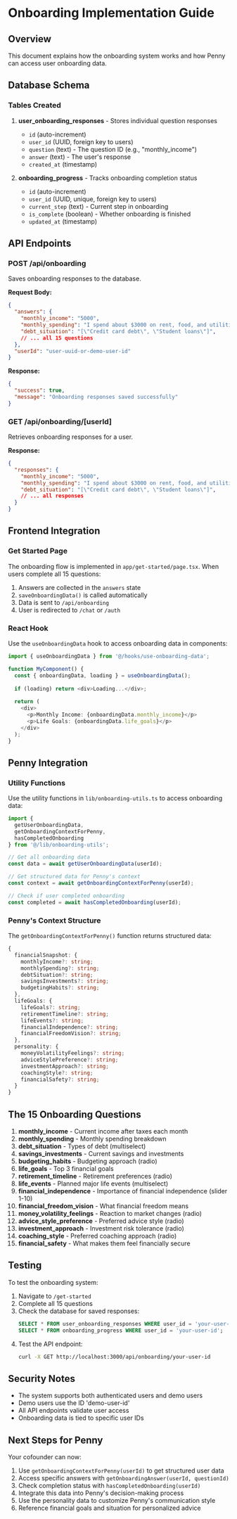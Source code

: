 # Onboarding Implementation Guide

## Overview
This document explains how the onboarding system works and how Penny can access user onboarding data.

## Database Schema

### Tables Created
1. **user_onboarding_responses** - Stores individual question responses
   - `id` (auto-increment)
   - `user_id` (UUID, foreign key to users)
   - `question` (text) - The question ID (e.g., "monthly_income")
   - `answer` (text) - The user's response
   - `created_at` (timestamp)

2. **onboarding_progress** - Tracks onboarding completion status
   - `id` (auto-increment)
   - `user_id` (UUID, unique, foreign key to users)
   - `current_step` (text) - Current step in onboarding
   - `is_complete` (boolean) - Whether onboarding is finished
   - `updated_at` (timestamp)

## API Endpoints

### POST /api/onboarding
Saves onboarding responses to the database.

**Request Body:**
```json
{
  "answers": {
    "monthly_income": "5000",
    "monthly_spending": "I spend about $3000 on rent, food, and utilities",
    "debt_situation": "[\"Credit card debt\", \"Student loans\"]",
    // ... all 15 questions
  },
  "userId": "user-uuid-or-demo-user-id"
}
```

**Response:**
```json
{
  "success": true,
  "message": "Onboarding responses saved successfully"
}
```

### GET /api/onboarding/[userId]
Retrieves onboarding responses for a user.

**Response:**
```json
{
  "responses": {
    "monthly_income": "5000",
    "monthly_spending": "I spend about $3000 on rent, food, and utilities",
    "debt_situation": "[\"Credit card debt\", \"Student loans\"]",
    // ... all responses
  }
}
```

## Frontend Integration

### Get Started Page
The onboarding flow is implemented in `app/get-started/page.tsx`. When users complete all 15 questions:

1. Answers are collected in the `answers` state
2. `saveOnboardingData()` is called automatically
3. Data is sent to `/api/onboarding`
4. User is redirected to `/chat` or `/auth`

### React Hook
Use the `useOnboardingData` hook to access onboarding data in components:

```typescript
import { useOnboardingData } from '@/hooks/use-onboarding-data';

function MyComponent() {
  const { onboardingData, loading } = useOnboardingData();
  
  if (loading) return <div>Loading...</div>;
  
  return (
    <div>
      <p>Monthly Income: {onboardingData.monthly_income}</p>
      <p>Life Goals: {onboardingData.life_goals}</p>
    </div>
  );
}
```

## Penny Integration

### Utility Functions
Use the utility functions in `lib/onboarding-utils.ts` to access onboarding data:

```typescript
import { 
  getUserOnboardingData, 
  getOnboardingContextForPenny,
  hasCompletedOnboarding 
} from '@/lib/onboarding-utils';

// Get all onboarding data
const data = await getUserOnboardingData(userId);

// Get structured data for Penny's context
const context = await getOnboardingContextForPenny(userId);

// Check if user completed onboarding
const completed = await hasCompletedOnboarding(userId);
```

### Penny's Context Structure
The `getOnboardingContextForPenny()` function returns structured data:

```typescript
{
  financialSnapshot: {
    monthlyIncome?: string;
    monthlySpending?: string;
    debtSituation?: string;
    savingsInvestments?: string;
    budgetingHabits?: string;
  },
  lifeGoals: {
    lifeGoals?: string;
    retirementTimeline?: string;
    lifeEvents?: string;
    financialIndependence?: string;
    financialFreedomVision?: string;
  },
  personality: {
    moneyVolatilityFeelings?: string;
    adviceStylePreference?: string;
    investmentApproach?: string;
    coachingStyle?: string;
    financialSafety?: string;
  }
}
```

## The 15 Onboarding Questions

1. **monthly_income** - Current income after taxes each month
2. **monthly_spending** - Monthly spending breakdown
3. **debt_situation** - Types of debt (multiselect)
4. **savings_investments** - Current savings and investments
5. **budgeting_habits** - Budgeting approach (radio)
6. **life_goals** - Top 3 financial goals
7. **retirement_timeline** - Retirement preferences (radio)
8. **life_events** - Planned major life events (multiselect)
9. **financial_independence** - Importance of financial independence (slider 1-10)
10. **financial_freedom_vision** - What financial freedom means
11. **money_volatility_feelings** - Reaction to market changes (radio)
12. **advice_style_preference** - Preferred advice style (radio)
13. **investment_approach** - Investment risk tolerance (radio)
14. **coaching_style** - Preferred coaching approach (radio)
15. **financial_safety** - What makes them feel financially secure

## Testing

To test the onboarding system:

1. Navigate to `/get-started`
2. Complete all 15 questions
3. Check the database for saved responses:
   ```sql
   SELECT * FROM user_onboarding_responses WHERE user_id = 'your-user-id';
   SELECT * FROM onboarding_progress WHERE user_id = 'your-user-id';
   ```
4. Test the API endpoint:
   ```bash
   curl -X GET http://localhost:3000/api/onboarding/your-user-id
   ```

## Security Notes

- The system supports both authenticated users and demo users
- Demo users use the ID 'demo-user-id'
- All API endpoints validate user access
- Onboarding data is tied to specific user IDs

## Next Steps for Penny

Your cofounder can now:

1. Use `getOnboardingContextForPenny(userId)` to get structured user data
2. Access specific answers with `getOnboardingAnswer(userId, questionId)`
3. Check completion status with `hasCompletedOnboarding(userId)`
4. Integrate this data into Penny's decision-making process
5. Use the personality data to customize Penny's communication style
6. Reference financial goals and situation for personalized advice 